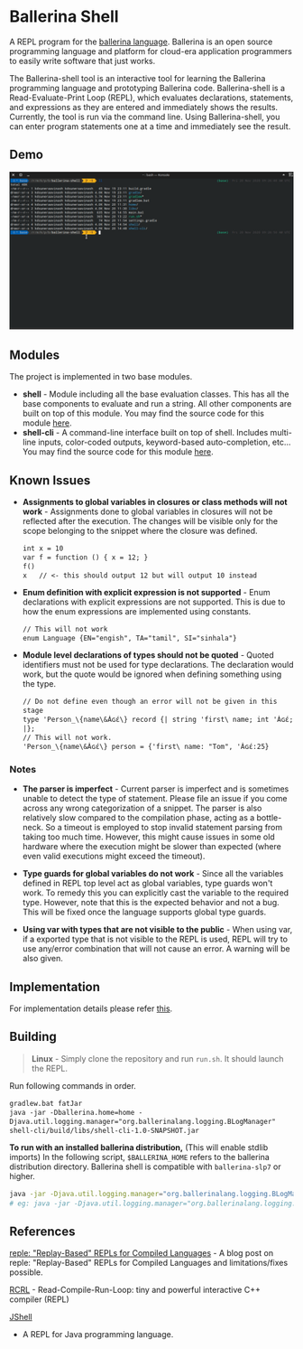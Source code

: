 # Ballerina Shell

A REPL program for the [ballerina language](https://github.com/ballerina-platform/ballerina-lang). Ballerina is an open
source programming language and platform for cloud-era application programmers to easily write software that just works.

The Ballerina-shell tool is an interactive tool for learning the Ballerina programming language and prototyping
Ballerina code. Ballerina-shell is a Read-Evaluate-Print Loop (REPL), which evaluates declarations, statements, and
expressions as they are entered and immediately shows the results. Currently, the tool is run via the command line.
Using Ballerina-shell, you can enter program statements one at a time and immediately see the result.

## Demo

![Recording](./docs/demo.gif)

## Modules

The project is implemented in two base modules.

- **shell** - Module including all the base evaluation classes. This has all the base components to evaluate and run a
  string. All other components are built on top of this module. You may find the source code for this
  module [here](shell).
- **shell-cli** - A command-line interface built on top of shell. Includes multi-line inputs, color-coded outputs,
  keyword-based auto-completion, etc... You may find the source code for this module [here](shell-cli).

## Known Issues

- **Assignments to global variables in closures or class methods will not work** - Assignments done to global variables
  in closures will not be reflected after the execution. The changes will be visible only for the scope belonging to the
  snippet where the closure was defined.

  ```ballerina
  int x = 10
  var f = function () { x = 12; }
  f()
  x   // <- this should output 12 but will output 10 instead
  ```

- **Enum definition with explicit expression is not supported** - Enum declarations with explicit expressions are not
  supported. This is due to how the enum expressions are implemented using constants.

  ```ballerina
  // This will not work
  enum Language {EN="engish", TA="tamil", SI="sinhala"}
  ```

- **Module level declarations of types should not be quoted** - Quoted identifiers must not be used for type
  declarations. The declaration would work, but the quote would be ignored when defining something using the type.

  ```ballerina
  // Do not define even though an error will not be given in this stage
  type 'Person_\{name\&Ȧɢέ\} record {| string 'first\ name; int 'Ȧɢέ; |}; 
  // This will not work.
  'Person_\{name\&Ȧɢέ\} person = {'first\ name: "Tom", 'Ȧɢέ:25}
  ```

### Notes

- **The parser is imperfect** - Current parser is imperfect and is sometimes unable to detect the type of statement.
  Please file an issue if you come across any wrong categorization of a snippet. The parser is also relatively slow
  compared to the compilation phase, acting as a bottle-neck. So a timeout is employed to stop invalid statement parsing
  from taking too much time. However, this might cause issues in some old hardware where the execution might be slower
  than expected (where even valid executions might exceed the timeout).

- **Type guards for global variables do not work** - Since all the variables defined in REPL top level act as global
  variables, type guards won't work. To remedy this you can explicitly cast the variable to the required type. However,
  note that this is the expected behavior and not a bug. This will be fixed once the language supports global type
  guards.

- **Using var with types that are not visible to the public** - When using var, if a exported type that is not visible
  to the REPL is used, REPL will try to use any/error combination that will not cause an error. A warning will be also
  given.

## Implementation

For implementation details please refer [this](shell/README.md).

## Building

> **Linux** - Simply clone the repository and run `run.sh`. It should launch the REPL.

Run following commands in order.

```batch
gradlew.bat fatJar
java -jar -Dballerina.home=home -Djava.util.logging.manager="org.ballerinalang.logging.BLogManager" shell-cli/build/libs/shell-cli-1.0-SNAPSHOT.jar
```

**To run with an installed ballerina distribution,** (This will enable stdlib imports)
In the following script, `$BALLERINA_HOME` refers to the ballerina distribution directory. Ballerina shell is compatible
with `ballerina-slp7` or higher.

```bash
java -jar -Djava.util.logging.manager="org.ballerinalang.logging.BLogManager" -Dballerina.home=$BALLERINA_HOME shell-cli/build/libs/shell-cli-1.0-SNAPSHOT.jar
# eg: java -jar -Djava.util.logging.manager="org.ballerinalang.logging.BLogManager" -Dballerina.home=/usr/lib/ballerina/distributions/ballerina-slp7 shell-cli/build/libs/shell-cli-1.0-SNAPSHOT.jar
```

## References

[reple: "Replay-Based" REPLs for Compiled Languages](https://people.eecs.berkeley.edu/~brock/blog/reple.php) - A blog
post on reple: "Replay-Based" REPLs for Compiled Languages and limitations/fixes possible.

[RCRL](https://github.com/onqtam/rcrl) - Read-Compile-Run-Loop: tiny and powerful interactive C++ compiler (REPL)

[JShell](https://docs.oracle.com/javase/9/jshell/introduction-jshell.htm#JSHEL-GUID-630F27C8-1195-4989-9F6B-2C51D46F52C8)

- A REPL for Java programming language.

